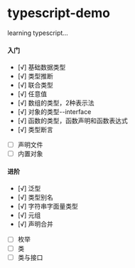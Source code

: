 # typescript-demo
learning typescript...

#### 入门
- [√] 基础数据类型
- [√] 类型推断
- [√] 联合类型
- [√] 任意值
- [√] 数组的类型，2种表示法
- [√] 对象的类型--interface
- [√] 函数的类型，函数声明和函数表达式
- [√] 类型断言
- [ ] 声明文件
- [ ] 内置对象

#### 进阶
- [√] 泛型
- [√] 类型别名
- [√] 字符串字面量类型
- [√] 元组
- [√] 声明合并
- [ ] 枚举
- [ ] 类
- [ ] 类与接口
